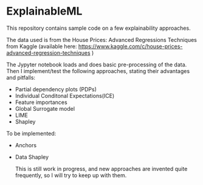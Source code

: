 # ExplainableML

This repository contains sample code on a few explainability approaches.

The data used is from the House Prices: Advanced Regressions Techniques from Kaggle (available here: https://www.kaggle.com/c/house-prices-advanced-regression-techniques )

The Jypyter notebook loads and does basic pre-processing of the data. Then I implement/test the following approaches, stating their advantages and pitfalls: 
- Partial dependency plots (PDPs)
- Individual Conditonal Expectations(ICE)
- Feature importances 
- Global Surrogate model
- LIME
- Shapley

To be implemented:  
- Anchors
- Data Shapley
                        
  This is still work in progress, and new approaches are invented quite frequently, so I will try to keep up with them. 
